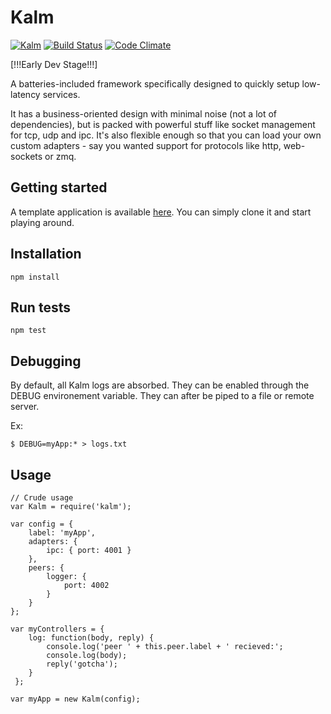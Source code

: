 # Kalm

[![Kalm](https://img.shields.io/npm/v/kalm.svg)](https://www.npmjs.com/package/kalm)
[![Build Status](https://travis-ci.org/fed135/Kalm.svg?branch=master)](https://travis-ci.org/fed135/Kalm)
[![Code Climate](https://codeclimate.com/github/fed135/Kalm/badges/gpa.svg)](https://codeclimate.com/github/fed135/Kalm)

[!!!Early Dev Stage!!!]

A batteries-included framework specifically designed to quickly setup low-latency services.

It has a business-oriented design with minimal noise (not a lot of dependencies), but is packed with powerful stuff like socket management for tcp, udp and ipc. It's also flexible enough so that you can load your own custom adapters - say you wanted support for protocols like http, web-sockets or zmq.

## Getting started

A template application is available [here](https://github.com/fed135/Kalm-template). You can simply clone it and start playing around.


## Installation

    npm install


## Run tests

    npm test


## Debugging

By default, all Kalm logs are absorbed. They can be enabled through the DEBUG environement variable. They can after be piped to a file or remote server.

Ex:

    $ DEBUG=myApp:* > logs.txt


## Usage

    // Crude usage
    var Kalm = require('kalm');

    var config = {
        label: 'myApp',
        adapters: {
            ipc: { port: 4001 }
        },
        peers: {
            logger: {
                port: 4002
            }
        }
    };

    var myControllers = {
        log: function(body, reply) {
            console.log('peer ' + this.peer.label + ' recieved:';
            console.log(body);
            reply('gotcha');
        }
     };

    var myApp = new Kalm(config);
